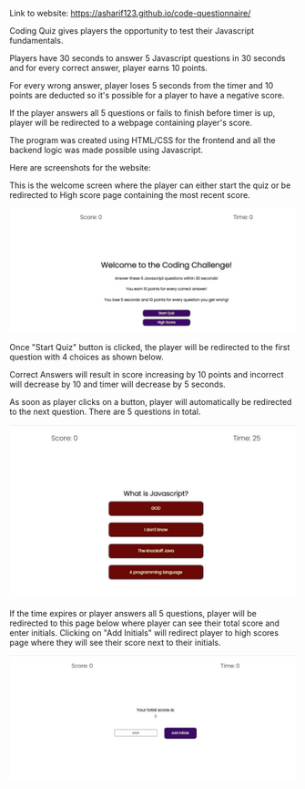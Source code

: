 Link to website: https://asharif123.github.io/code-questionnaire/

Coding Quiz gives players the opportunity to test their Javascript fundamentals.

Players have 30 seconds to answer 5 Javascript questions in 30 seconds and for every correct answer, player earns 10 points.

For every wrong answer, player loses 5 seconds from the timer and 10 points are deducted so it's possible for a player to have a negative score.

If the player answers all 5 questions or fails to finish before timer is up, player will be redirected to a webpage containing player's score.

The program was created using HTML/CSS for the frontend and all the backend logic was made possible using Javascript.

Here are screenshots for the website:

This is the welcome screen where the player can either start the quiz or be redirected to High score page containing the most recent score.

![alt text](./assets/images/main-page.JPG "main page")

Once "Start Quiz" button is clicked, the player will be redirected to the first question with 4 choices as shown below. 

Correct Answers will result in score increasing by 10 points and incorrect will decrease by 10 and timer will decrease by 5 seconds.

As soon as player clicks on a button, player will automatically be redirected to the next question. There are 5 questions in total.

![alt-text](./assets/images/questions.JPG "questions")


If the time expires or player answers all 5 questions, player will be redirected to this page below where player can see their total score and enter initials. Clicking on "Add Initials" will redirect player to high scores page where they will see their score next to their initials.


![alt-text](./assets/images/initials.JPG "initials")


